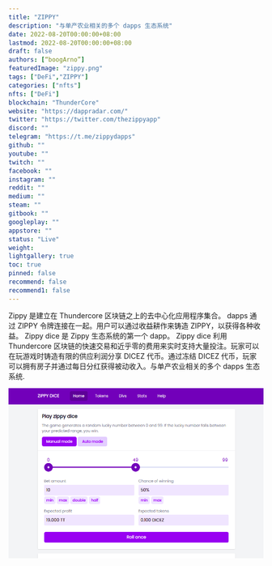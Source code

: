 ```yaml
---
title: "ZIPPY"
description: "与单产农业相关的多个 dapps 生态系统"
date: 2022-08-20T00:00:00+08:00
lastmod: 2022-08-20T00:00:00+08:00
draft: false
authors: [“boogArno”]
featuredImage: "zippy.png"
tags: ["DeFi","ZIPPY"]
categories: ["nfts"]
nfts: ["DeFi"]
blockchain: "ThunderCore"
website: "https://dappradar.com/"
twitter: "https://twitter.com/thezippyapp"
discord: ""
telegram: "https://t.me/zippydapps"
github: ""
youtube: ""
twitch: ""
facebook: ""
instagram: ""
reddit: ""
medium: ""
steam: ""
gitbook: ""
googleplay: ""
appstore: ""
status: "Live"
weight: 
lightgallery: true
toc: true
pinned: false
recommend: false
recommend1: false
---
```

Zippy 是建立在 Thundercore 区块链之上的去中心化应用程序集合。 dapps 通过 ZIPPY 令牌连接在一起。用户可以通过收益耕作来铸造 ZIPPY，以获得各种收益。
Zippy dice 是 Zippy 生态系统的第一个 dapp。 Zippy dice 利用 Thundercore 区块链的快速交易和近乎零的费用来实时支持大量投注。玩家可以在玩游戏时铸造有限的供应利润分享 DICEZ 代币。通过冻结 DICEZ 代币，玩家可以拥有房子并通过每日分红获得被动收入。与单产农业相关的多个 dapps 生态系统.

![zippydice-dapp-gambling-thundercore-image1_19e1bbe311c390ff3ed49d753b4bf80d](zippydice-dapp-gambling-thundercore-image1_19e1bbe311c390ff3ed49d753b4bf80d.png)